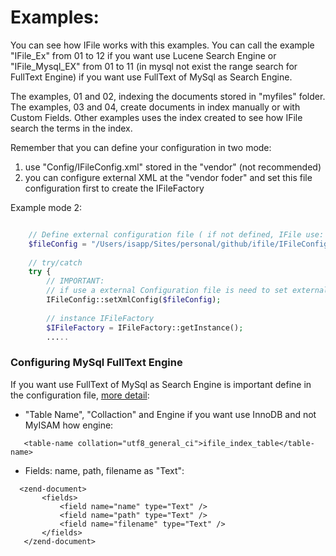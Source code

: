 Examples: 
=====================================================
You can see how IFile works with this examples. 
You can call the example "IFile_Ex" from 01 to 12 if you want use Lucene Search Engine or "IFile_Mysql_EX" from 01 to 11 (in mysql not exist the range search for FullText Engine) if you want use FullText of MySql as Search Engine.

The examples, 01 and 02, indexing the documents stored in "myfiles" folder.
The examples, 03 and 04, create documents in index manually or with Custom Fields.
Other examples uses the index created to see how IFile search the terms in the index.  

Remember that you can define your configuration in two mode:
1. use "Config/IFileConfig.xml" stored in the "vendor" (not recommended)
2. you can configure external XML at the "vendor foder" and set this file configuration first to create the IFileFactory

Example mode 2:
```php

    // Define external configuration file ( if not defined, IFile use: src/Config/xml/IFileConfig.xml in vendor )
    $fileConfig = "/Users/isapp/Sites/personal/github/ifile/IFileConfigMySql.xml";
    
    // try/catch
    try {
    	// IMPORTANT: 
    	// if use a external Configuration file is need to set external configuration file first to instance IFileFactory
    	IFileConfig::setXmlConfig($fileConfig);
    	
    	// instance IFileFactory
    	$IFileFactory = IFileFactory::getInstance();
    	.....
```

### Configuring MySql FullText Engine

If you want use FullText of MySql as Search Engine is important define in the configuration file, [more detail](https://github.com/isappit/ifile/blob/master/src/Config/xml/README.md):
 - "Table Name", "Collaction" and Engine if you want use InnoDB and not MyISAM how engine:

 ```
 	<table-name collation="utf8_general_ci">ifile_index_table</table-name>
 ```
 - Fields: name, path, filename as "Text":
 
 ```
   <zend-document>
		<fields>			
			<field name="name" type="Text" />
			<field name="path" type="Text" />
			<field name="filename" type="Text" />			
		</fields>		
	</zend-document>
```